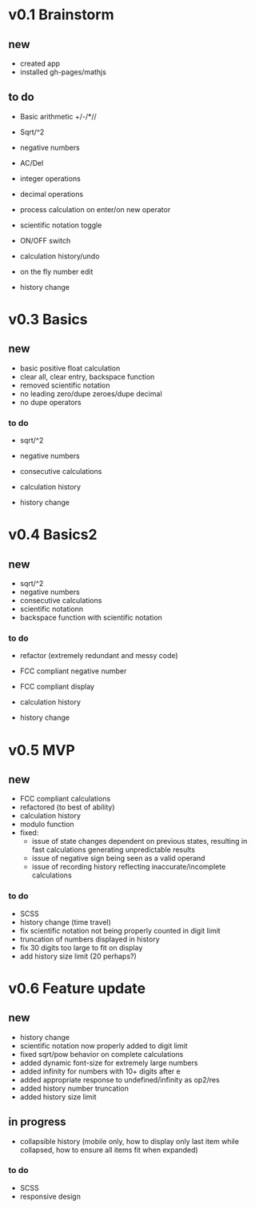 # v0.1 Brainstorm
## new
 * created app
 * installed gh-pages/mathjs

## to do
 * Basic arithmetic +/-/*//
 * Sqrt/^2
 * negative numbers
 * AC/Del
 * integer operations
 * decimal operations
 * process calculation on enter/on new operator
 * scientific notation toggle
 * ON/OFF switch
 
 * calculation history/undo
 * on the fly number edit
 * history change

# v0.3 Basics
## new
 * basic positive float calculation
 * clear all, clear entry, backspace function
 * removed scientific notation
 * no leading zero/dupe zeroes/dupe decimal
 * no dupe operators

### to do
 * sqrt/^2
 * negative numbers
 * consecutive calculations

 * calculation history
 * history change

# v0.4 Basics2
## new
 * sqrt/^2
 * negative numbers
 * consecutive calculations
 * scientific notationn
 * backspace function with scientific notation

### to do
 * refactor (extremely redundant and messy code)
 * FCC compliant negative number
 * FCC compliant display

 * calculation history
 * history change

# v0.5 MVP
## new
 * FCC compliant calculations
 * refactored (to best of ability)
 * calculation history
 * modulo function
 * fixed:
   * issue of state changes dependent on previous states, resulting in fast calculations generating unpredictable results
   * issue of negative sign being seen as a valid operand
   * issue of recording history reflecting inaccurate/incomplete calculations

### to do
 * SCSS
 * history change (time travel)
 * fix scientific notation not being properly counted in digit limit
 * truncation of numbers displayed in history
 * fix 30 digits too large to fit on display
 * add history size limit (20 perhaps?)

# v0.6 Feature update
## new
 * history change
 * scientific notation now properly added to digit limit
 * fixed sqrt/pow behavior on complete calculations
 * added dynamic font-size for extremely large numbers
 * added infinity for numbers with 10+ digits after e
 * added appropriate response to undefined/infinity as op2/res
 * added history number truncation
 * added history size limit

## in progress
 * collapsible history (mobile only, how to display only last item while collapsed, how to ensure all items fit when expanded)

### to do
 * SCSS
 * responsive design

